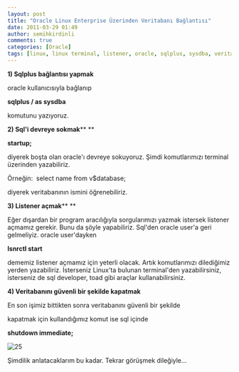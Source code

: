 ```yaml
---
layout: post
title: "Oracle Linux Enterprise Üzerinden Veritabanı Bağlantısı"
date: 2011-03-29 01:49
author: semihkirdinli
comments: true
categories: [Oracle]
tags: [linux, linux terminal, listener, oracle, sqlplus, sysdba, veritabanı]
---
```

**1) Sqlplus bağlantısı yapmak**

oracle kullanıcısıyla bağlanıp

**sqlplus / as sysdba**

komutunu yazıyoruz.

**2) Sql'i devreye sokmak**** **

**startup;**

diyerek boşta olan oracle'ı devreye sokuyoruz.
Şimdi komutlarımızı terminal üzerinden yazabiliriz.

Örneğin:  select name from v$database;

diyerek veritabanının ismini öğrenebiliriz.

**3) Listener açmak**** **

Eğer dışardan bir program aracılığıyla sorgularımızı yazmak istersek listener açmamız gerekir.
Bunu da şöyle yapabiliriz. Sql'den oracle user'a geri gelmeliyiz. oracle user'dayken

**lsnrctl start**

dememiz listener açmamız için yeterli olacak.
Artık komutlarımızı dilediğimiz yerden yazabiliriz.
İsterseniz Linux'ta bulunan terminal'den yazabilirsiniz,
isterseniz de sql developer, toad gibi araçlar kullanabilirsiniz.

**4) Veritabanını güvenli bir şekilde kapatmak**

En son işimiz bittikten sonra veritabanını güvenli bir şekilde

kapatmak için kullandığımız komut ise sql içinde

**shutdown immediate;**

![](http://semihkirdinli.files.wordpress.com/2011/10/25.png "25")

Şimdilik anlatacaklarım bu kadar. Tekrar görüşmek dileğiyle...
